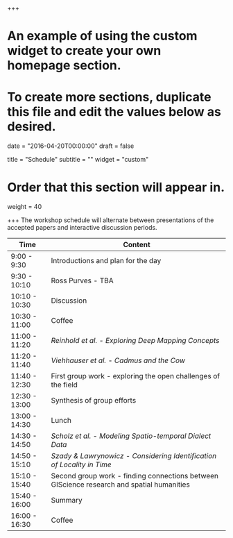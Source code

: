 +++
# An example of using the custom widget to create your own homepage section.
# To create more sections, duplicate this file and edit the values below as desired.

date = "2016-04-20T00:00:00"
draft = false

title = "Schedule"
subtitle = ""
widget = "custom"

# Order that this section will appear in.
weight = 40

+++
The workshop schedule will alternate between presentations of the accepted papers and interactive discussion periods.

| Time        | Content |
|-------------|---------|
| 9:00 - 9:30 | Introductions and plan for the day |
| 9:30 - 10:10 | Ross Purves - TBA |
| 10:10 - 10:30 | Discussion |
| 10:30 - 11:00 | Coffee |
| 11:00 - 11:20 | *Reinhold et al. - Exploring Deep Mapping Concepts* |
| 11:20 - 11:40 | *Viehhauser et al. - Cadmus and the Cow* |
| 11:40 - 12:30 | First group work - exploring the open challenges of the field |
| 12:30 - 13:00 | Synthesis of group efforts |
| 13:00 - 14:30 | Lunch |
| 14:30 - 14:50 | *Scholz et al. - Modeling Spatio-temporal Dialect Data* |
| 14:50 - 15:10 | *Szady & Lawrynowicz - Considering Identification of Locality in Time* |
| 15:10 - 15:40 | Second group work - finding connections between GIScience research and spatial humanities |
| 15:40 - 16:00 | Summary |
| 16:00 - 16:30 | Coffee |

